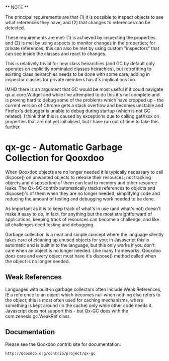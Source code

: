 

** NOTE **

The principal requirements are that (1) it is possible to inspect objects to see what references they have, and (2) that changes to 
references can be detected.

These requirements are met: (1) is achieved by inspecting the properties and (2) is met by using aspects to monitor changes in the
properties; for private references, this can also be met by using custom "inspectors" that can see inside the classes and react to
changes.  

This is relatively trivial for new class heirarchies (and GC by default only operates on explicitly nominated classes heirachies), 
but retrofitting to existing class heirarchies needs to be done with some care; adding in inspector classes for private members
has it's implications too.

IMHO there is an argument that GC would be most useful if it could navigate qx.ui.core.Widget and while I've attempted to do this
it's not complete and is proving hard to debug some of the problems which have cropped up - the current version of Chrome gets
a stack overflow and becomes unstable and Firefox's debugger is unable to debug during startup (which is not GC related).  I think
that this is caused by exceptions due to calling getXxxx on properties that are not yet initialised, but I have run out of time
to take this further.



qx-gc - Automatic Garbage Collection for Qooxdoo
================================================

When Qooxdoo objects are no longer needed it is typically necessary to call dispose() on unwanted objects to release their resources; not tracking objects and dispose()ing of them can lead to memory and other resource leaks.  The Qx-GC contrib automatically tracks references to objects and dispose()'s of them when they are no longer needed, simplifying code and reducing the amount of testing and debugging work needed to be done.

As important as it is to keep track of what's in use (and what's not) doesn't make it easy to do; in fact, for anything but the most straightforward of applications, keeping track of resources can become a challenge, and like all challenges need testing and debugging.

Garbage collection is a neat and simple concept where the language silently takes care of cleaning up unused objects for you; in Javascript this is automatic and is built in to the language, but this only works if you don't care when an object is no longer needed. Like many frameworks, Qooxdoo _does_ care and every object must have it's dispose() method called when the object is no longer needed.

Weak References
---------------
Languages with built-in garbage collectors often include Weak References, IE a reference to an object which becomes null when nothing else refers to the object; this is most often used for caching mechanisms, where something is kept around (in the cache) only while other code needs it.  Javascript does not support this - but Qx-GC does with the com.zenesis.gc.WeakRef class.

Documentation
-------------
Please see the Qooxdoo contrib site for documentation:

	http://qooxdoo.org/contrib/project/qx-gc
	
	
